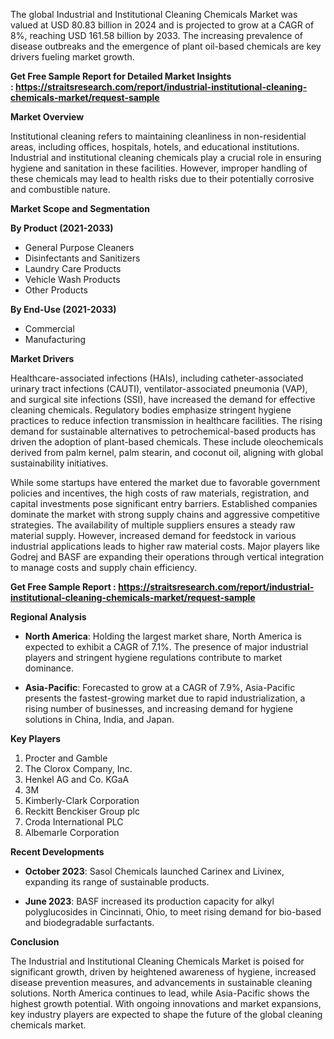 <p data-pm-slice="1 1 []">The global Industrial and Institutional Cleaning Chemicals Market was valued at USD 80.83 billion in 2024 and is projected to grow at a CAGR of 8%, reaching USD 161.58 billion by 2033. The increasing prevalence of disease outbreaks and the emergence of plant oil-based chemicals are key drivers fueling market growth.</p>
<p data-pm-slice="1 1 []"><strong>Get Free Sample Report for Detailed Market Insights :&nbsp;<a href="https://straitsresearch.com/report/industrial-institutional-cleaning-chemicals-market/request-sample">https://straitsresearch.com/report/industrial-institutional-cleaning-chemicals-market/request-sample</a>&nbsp;</strong></p>
<p><strong>Market Overview</strong></p>
<p>Institutional cleaning refers to maintaining cleanliness in non-residential areas, including offices, hospitals, hotels, and educational institutions. Industrial and institutional cleaning chemicals play a crucial role in ensuring hygiene and sanitation in these facilities. However, improper handling of these chemicals may lead to health risks due to their potentially corrosive and combustible nature.</p>
<p><strong>Market Scope and Segmentation</strong></p>
<p><strong>By Product (2021-2033)</strong></p>
<ul>
<li>General Purpose Cleaners</li>
<li>Disinfectants and Sanitizers</li>
<li>Laundry Care Products</li>
<li>Vehicle Wash Products</li>
<li>Other Products</li>
</ul>
<p><strong>By End-Use (2021-2033)</strong></p>
<ul>
<li>Commercial</li>
<li>Manufacturing&nbsp;</li>
</ul>
<p><strong>Market Drivers</strong></p>
<p>Healthcare-associated infections (HAIs), including catheter-associated urinary tract infections (CAUTI), ventilator-associated pneumonia (VAP), and surgical site infections (SSI), have increased the demand for effective cleaning chemicals. Regulatory bodies emphasize stringent hygiene practices to reduce infection transmission in healthcare facilities. The rising demand for sustainable alternatives to petrochemical-based products has driven the adoption of plant-based chemicals. These include oleochemicals derived from palm kernel, palm stearin, and coconut oil, aligning with global sustainability initiatives.</p>
<p>While some startups have entered the market due to favorable government policies and incentives, the high costs of raw materials, registration, and capital investments pose significant entry barriers. Established companies dominate the market with strong supply chains and aggressive competitive strategies. The availability of multiple suppliers ensures a steady raw material supply. However, increased demand for feedstock in various industrial applications leads to higher raw material costs. Major players like Godrej and BASF are expanding their operations through vertical integration to manage costs and supply chain efficiency.</p>
<p><strong>Get Free Sample Report :&nbsp;<a href="https://straitsresearch.com/report/industrial-institutional-cleaning-chemicals-market/request-sample">https://straitsresearch.com/report/industrial-institutional-cleaning-chemicals-market/request-sample</a>&nbsp;</strong></p>
<p><strong>Regional Analysis</strong></p>
<ul data-spread="false">
<li>
<p><strong>North America</strong>: Holding the largest market share, North America is expected to exhibit a CAGR of 7.1%. The presence of major industrial players and stringent hygiene regulations contribute to market dominance.</p>
</li>
<li>
<p><strong>Asia-Pacific</strong>: Forecasted to grow at a CAGR of 7.9%, Asia-Pacific presents the fastest-growing market due to rapid industrialization, a rising number of businesses, and increasing demand for hygiene solutions in China, India, and Japan.</p>
</li>
</ul>
<p><strong>Key Players</strong></p>
<ol>
<li>Procter and Gamble</li>
<li>The Clorox Company, Inc.</li>
<li>Henkel AG and Co. KGaA</li>
<li>3M</li>
<li>Kimberly-Clark Corporation</li>
<li>Reckitt Benckiser Group plc</li>
<li>Croda International PLC</li>
<li>Albemarle Corporation</li>
</ol>
<p><strong>Recent Developments</strong></p>
<ul data-spread="false">
<li>
<p><strong>October 2023</strong>: Sasol Chemicals launched Carinex and Livinex, expanding its range of sustainable products.</p>
</li>
<li>
<p><strong>June 2023</strong>: BASF increased its production capacity for alkyl polyglucosides in Cincinnati, Ohio, to meet rising demand for bio-based and biodegradable surfactants.</p>
</li>
</ul>
<p><strong>Conclusion</strong></p>
<p data-pm-slice="1 1 []">The Industrial and Institutional Cleaning Chemicals Market is poised for significant growth, driven by heightened awareness of hygiene, increased disease prevention measures, and advancements in sustainable cleaning solutions. North America continues to lead, while Asia-Pacific shows the highest growth potential. With ongoing innovations and market expansions, key industry players are expected to shape the future of the global cleaning chemicals market.</p>
